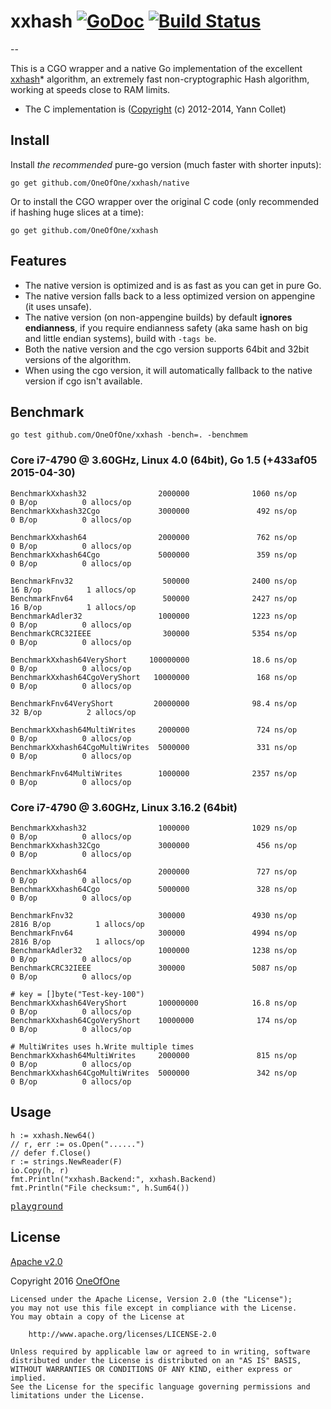 # xxhash [![GoDoc](http://godoc.org/github.com/OneOfOne/xxhash?status.svg)](http://godoc.org/github.com/OneOfOne/xxhash) [![Build Status](https://travis-ci.org/OneOfOne/xxhash.svg?branch=master)](https://travis-ci.org/OneOfOne/xxhash)
--

This is a CGO wrapper and a native Go implementation of the excellent [xxhash](https://github.com/Cyan4973/xxHash)* algorithm, an extremely fast non-cryptographic Hash algorithm, working at speeds close to RAM limits.

* The C implementation is ([Copyright](https://github.com/Cyan4973/xxHash/blob/master/LICENSE) (c) 2012-2014, Yann Collet)

## Install

Install *the recommended* pure-go version (much faster with shorter inputs):

	go get github.com/OneOfOne/xxhash/native

Or to install the CGO wrapper over the original C code (only recommended if hashing huge slices at a time):

	go get github.com/OneOfOne/xxhash

## Features

* The native version is optimized and is as fast as you can get in pure Go.
* The native version falls back to a less optimized version on appengine (it uses unsafe).
* The native version (on non-appengine builds) by default **ignores endianness**, if you require endianness safety (aka same hash on big and little endian systems), build with `-tags be`.
* Both the native version and the cgo version supports 64bit and 32bit versions of the algorithm.
* When using the cgo version, it will automatically fallback to the native version if cgo isn't available.

## Benchmark

	go test github.com/OneOfOne/xxhash -bench=. -benchmem

### Core i7-4790 @ 3.60GHz, Linux 4.0 (64bit), Go 1.5 (+433af05 2015-04-30)

	BenchmarkXxhash32                2000000              1060 ns/op               0 B/op          0 allocs/op
	BenchmarkXxhash32Cgo             3000000               492 ns/op               0 B/op          0 allocs/op

	BenchmarkXxhash64                2000000               762 ns/op               0 B/op          0 allocs/op
	BenchmarkXxhash64Cgo             5000000               359 ns/op               0 B/op          0 allocs/op

	BenchmarkFnv32                    500000              2400 ns/op              16 B/op          1 allocs/op
	BenchmarkFnv64                    500000              2427 ns/op              16 B/op          1 allocs/op
	BenchmarkAdler32                 1000000              1223 ns/op               0 B/op          0 allocs/op
	BenchmarkCRC32IEEE                300000              5354 ns/op               0 B/op          0 allocs/op

	BenchmarkXxhash64VeryShort     100000000              18.6 ns/op               0 B/op          0 allocs/op
	BenchmarkXxhash64CgoVeryShort   10000000               168 ns/op               0 B/op          0 allocs/op

	BenchmarkFnv64VeryShort         20000000              98.4 ns/op              32 B/op          2 allocs/op

	BenchmarkXxhash64MultiWrites     2000000               724 ns/op               0 B/op          0 allocs/op
	BenchmarkXxhash64CgoMultiWrites  5000000               331 ns/op               0 B/op          0 allocs/op

	BenchmarkFnv64MultiWrites        1000000              2357 ns/op               0 B/op          0 allocs/op

### Core i7-4790 @ 3.60GHz, Linux 3.16.2 (64bit)

	BenchmarkXxhash32                1000000              1029 ns/op               0 B/op          0 allocs/op
	BenchmarkXxhash32Cgo             3000000               456 ns/op               0 B/op          0 allocs/op

	BenchmarkXxhash64                2000000               727 ns/op               0 B/op          0 allocs/op
	BenchmarkXxhash64Cgo             5000000               328 ns/op               0 B/op          0 allocs/op

	BenchmarkFnv32                   300000               4930 ns/op            2816 B/op          1 allocs/op
	BenchmarkFnv64                   300000               4994 ns/op            2816 B/op          1 allocs/op
	BenchmarkAdler32                 1000000              1238 ns/op               0 B/op          0 allocs/op
	BenchmarkCRC32IEEE               300000               5087 ns/op               0 B/op          0 allocs/op

	# key = []byte("Test-key-100")
	BenchmarkXxhash64VeryShort       100000000            16.8 ns/op             0 B/op          0 allocs/op
	BenchmarkXxhash64CgoVeryShort    10000000              174 ns/op               0 B/op          0 allocs/op

	# MultiWrites uses h.Write multiple times
	BenchmarkXxhash64MultiWrites     2000000               815 ns/op               0 B/op          0 allocs/op
	BenchmarkXxhash64CgoMultiWrites  5000000               342 ns/op               0 B/op          0 allocs/op

## Usage
	h := xxhash.New64()
	// r, err := os.Open("......")
	// defer f.Close()
	r := strings.NewReader(F)
	io.Copy(h, r)
	fmt.Println("xxhash.Backend:", xxhash.Backend)
	fmt.Println("File checksum:", h.Sum64())

[<kbd>playground</kbd>](http://play.golang.org/p/rhRN3RdQyd)

## License

[Apache v2.0](http://opensource.org/licenses/Apache-2.0)

Copyright 2016 [OneOfOne](https://github.com/OneOfOne/)

	Licensed under the Apache License, Version 2.0 (the "License");
	you may not use this file except in compliance with the License.
	You may obtain a copy of the License at

		http://www.apache.org/licenses/LICENSE-2.0

	Unless required by applicable law or agreed to in writing, software
	distributed under the License is distributed on an "AS IS" BASIS,
	WITHOUT WARRANTIES OR CONDITIONS OF ANY KIND, either express or implied.
	See the License for the specific language governing permissions and
	limitations under the License.
